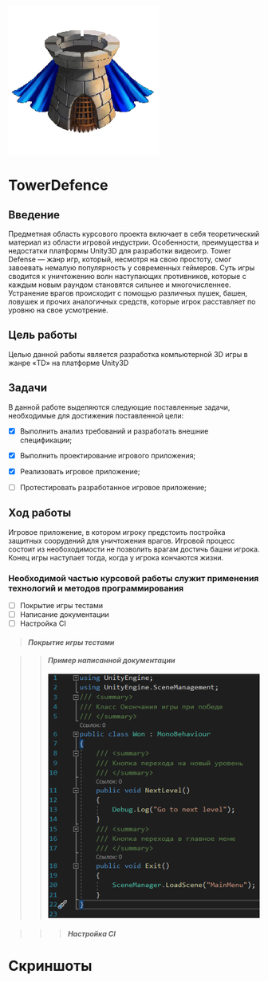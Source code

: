 ![](https://github.com/ARAOvsepyan/TowerDefence/blob/master/Images/Image_11.jpg) 
# TowerDefence
## Введение
Предметная область курсового проекта включает в себя теоретический материал из области игровой индустрии. Особенности, преимущества и недостатки платформы Unity3D для разработки видеоигр. Tower Defense — жанр игр, который, несмотря на свою простоту, смог завоевать немалую популярность у современных геймеров. Суть игры сводится к уничтожению волн наступающих противников, которые с каждым новым раундом становятся сильнее и многочисленнее. Устранение врагов происходит с помощью различных пушек, башен, ловушек и прочих аналогичных средств, которые игрок расставляет по уровню на свое усмотрение.
## Цель работы
Целью данной работы является разработка компьютерной 3D игры в жанре «TD» на платформе Unity3D
## Задачи
В данной работе выделяются следующие поставленные задачи, необходимые для достижения поставленной цели:
- [X] Выполнить анализ требований и разработать внешние спецификации;
- [X] Выполнить проектирование игрового приложения;
- [X] Реализовать игровое приложение;
- [ ] Протестировать разработанное игровое приложение;


## Ход работы
Игровое приложение, в котором игроку предстоить постройка защитных соорудений для уничтожения врагов.
Игровой процесс состоит из необоходимости не позволить врагам достичь башни игрока. Конец игры наступает тогда, когда у игрока кончаются жизни.

### Необходимой частью курсовой работы служит применения технологий и методов программирования
- [ ] Покрытие игры тестами
- [ ] Написание документации
- [ ] Настройка CI

>#### *Покрытие игры тестами*
>
>>

>>#### *Пример написанной документации*
>>
>>![](https://github.com/ARAOvsepyan/TowerDefence/blob/master/Images/Image_9.png)

>>>#### *Настройка CI*
>>>
>>>

# Скриншоты

